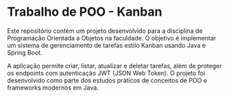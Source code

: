 # Trabalho de POO - Kanban

Este repositório contém um projeto desenvolvido para a disciplina de Programação Orientada a Objetos na faculdade. O objetivo é implementar um sistema de gerenciamento de tarefas estilo Kanban usando Java e Spring Boot.

A aplicação permite criar, listar, atualizar e deletar tarefas, além de proteger os endpoints com autenticação JWT (JSON Web Token). O projeto foi desenvolvido como parte dos estudos práticos de conceitos de POO e frameworks modernos em Java.
